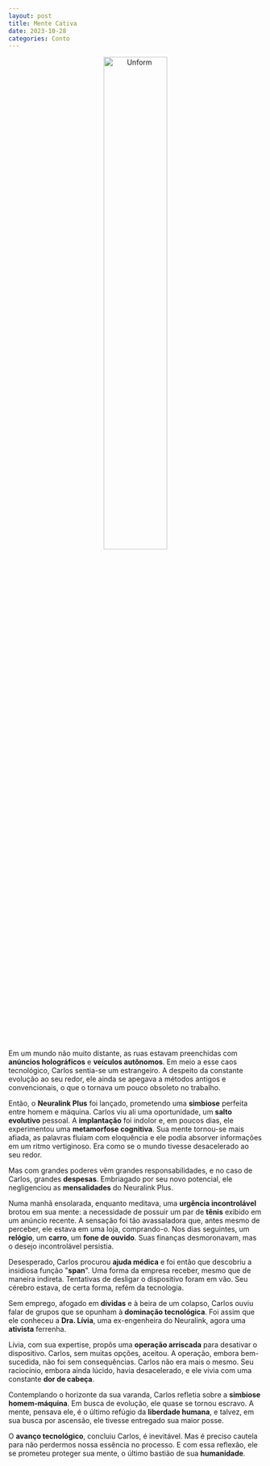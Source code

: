 ```yaml
---
layout: post
title: Mente Cativa
date: 2023-10-28
categories: Conto
---
```


<p align="center">
<img src="{{ site.baseurl }}/images/2023-10-28-Mente-Cativa.png" height="50%" width="50%" alt="Unform" />
</p>

Em um mundo não muito distante, as ruas estavam preenchidas com **anúncios holográficos** e **veículos autônomos**. Em meio a esse caos tecnológico, Carlos sentia-se um estrangeiro. A despeito da constante evolução ao seu redor, ele ainda se apegava a métodos antigos e convencionais, o que o tornava um pouco obsoleto no trabalho.

Então, o **Neuralink Plus** foi lançado, prometendo uma **simbiose** perfeita entre homem e máquina. Carlos viu ali uma oportunidade, um **salto evolutivo** pessoal. A **implantação** foi indolor e, em poucos dias, ele experimentou uma **metamorfose cognitiva**. Sua mente tornou-se mais afiada, as palavras fluíam com eloquência e ele podia absorver informações em um ritmo vertiginoso. Era como se o mundo tivesse desacelerado ao seu redor.

Mas com grandes poderes vêm grandes responsabilidades, e no caso de Carlos, grandes **despesas**. Embriagado por seu novo potencial, ele negligenciou as **mensalidades** do Neuralink Plus.

Numa manhã ensolarada, enquanto meditava, uma **urgência incontrolável** brotou em sua mente: a necessidade de possuir um par de **tênis** exibido em um anúncio recente. A sensação foi tão avassaladora que, antes mesmo de perceber, ele estava em uma loja, comprando-o. Nos dias seguintes, um **relógio**, um **carro**, um **fone de ouvido**. Suas finanças desmoronavam, mas o desejo incontrolável persistia.

Desesperado, Carlos procurou **ajuda médica** e foi então que descobriu a insidiosa função "**span**". Uma forma da empresa receber, mesmo que de maneira indireta. Tentativas de desligar o dispositivo foram em vão. Seu cérebro estava, de certa forma, refém da tecnologia.

Sem emprego, afogado em **dívidas** e à beira de um colapso, Carlos ouviu falar de grupos que se opunham à **dominação tecnológica**. Foi assim que ele conheceu a **Dra. Lívia**, uma ex-engenheira do Neuralink, agora uma **ativista** ferrenha.

Lívia, com sua expertise, propôs uma **operação arriscada** para desativar o dispositivo. Carlos, sem muitas opções, aceitou. A operação, embora bem-sucedida, não foi sem consequências. Carlos não era mais o mesmo. Seu raciocínio, embora ainda lúcido, havia desacelerado, e ele vivia com uma constante **dor de cabeça**.

Contemplando o horizonte da sua varanda, Carlos refletia sobre a **simbiose homem-máquina**. Em busca de evolução, ele quase se tornou escravo. A mente, pensava ele, é o último refúgio da **liberdade humana**, e talvez, em sua busca por ascensão, ele tivesse entregado sua maior posse.

O **avanço tecnológico**, concluiu Carlos, é inevitável. Mas é preciso cautela para não perdermos nossa essência no processo. E com essa reflexão, ele se prometeu proteger sua mente, o último bastião de sua **humanidade**.